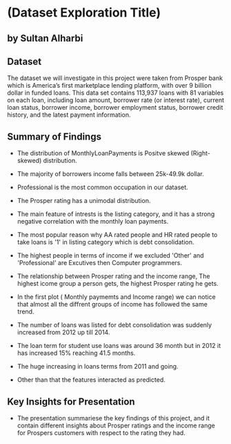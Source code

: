 # (Dataset Exploration Title)
## by Sultan Alharbi


## Dataset

The dataset we will investigate in this project were taken from Prosper bank which is America’s first marketplace lending platform, with over 9 billion dollar in funded loans. This data set contains 113,937 loans with 81 variables on each loan, including loan amount, borrower rate (or interest rate), current loan status, borrower income, borrower employment status, borrower credit history, and the latest payment information.



## Summary of Findings

- The distribution of MonthlyLoanPayments is Positve skewed (Right-skewed) distribution.
- The majority of borrowers income falls between 25k-49.9k dollar.
- Professional is the most common occupation in our dataset.
- The Prosper rating has a unimodal distribution.

- The main feature of intrests is the listing category, and it has a strong negative correlation with the monthly loan payments.
- The most popular reason why AA rated people and HR rated people to take loans is '1' in listing category which is debt consolidation.


- The highest people in terms of income if we excluded 'Other' and 'Professional' are Excutives then Computer programmers.

- The relationship between Prosper rating and the income range, The highest icome group a person gets, the highest Prosper rating he gets.
- In the first plot ( Monthly paymemts and Income range) we can notice that almost all the diffrent groups of income has followed the same trend.
- The number of loans was listed for debt consolidation was suddenly increased from 2012 up till 2014.
- The loan term for student use loans was around 36 month but in 2012 it has increased 15% reaching 41.5 months.
- The huge increasing in loans terms from 2011 and going.
- Other than that the features interacted as predicted.


## Key Insights for Presentation

- The presentation summariese the key findings of this project, and it contain different insights about Prosper ratings and the income range for Prospers customers with respect to the rating they had.